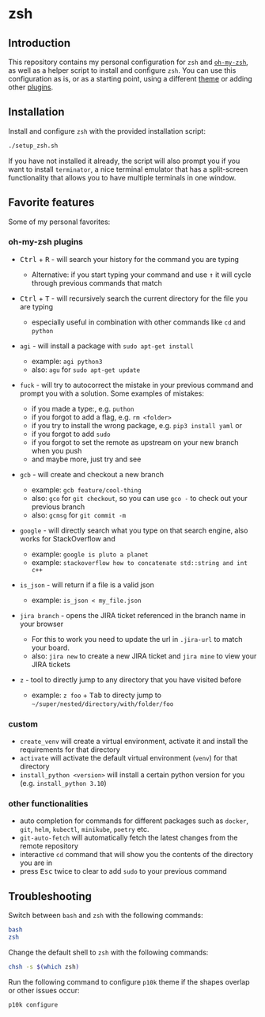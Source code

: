 # zsh

## Introduction

This repository contains my personal configuration for `zsh` and [`oh-my-zsh`](https://ohmyz.sh/), as well as a helper script to install and configure `zsh`.
You can use this configuration as is, or as a starting point, using a different [theme](https://github.com/ohmyzsh/ohmyzsh/wiki/Themes) or adding other [plugins](https://github.com/ohmyzsh/ohmyzsh/wiki/Plugins-Overview).

## Installation

Install and configure `zsh` with the provided installation script:

```bash
./setup_zsh.sh
```

If you have not installed it already, the script will also prompt you if you want to install `terminator`, a nice terminal emulator that has a split-screen functionality that allows you to have multiple terminals in one window.

## Favorite features

Some of my personal favorites:

### oh-my-zsh plugins

- <kbd>Ctrl</kbd> + <kbd>R</kbd> - will search your history for the command you are typing
  - Alternative: if you start typing your command and use <kbd>↑</kbd> it will cycle through previous commands that match

- <kbd>Ctrl</kbd> + <kbd>T</kbd> - will recursively search the current directory for the file you are typing
  - especially useful in combination with other commands like `cd` and `python`

- `agi` - will install a package with `sudo apt-get install`
  - example: `agi python3`
  - also: `agu` for `sudo apt-get update`

- `fuck` - will try to autocorrect the mistake in your previous command and prompt you with a solution. Some examples of mistakes:
  - if you made a type:, e.g. `puthon`
  - if you forgot to add a flag, e.g. `rm <folder>`
  - if you try to install the wrong package, e.g. `pip3 install yaml` or
  - if you forgot to add `sudo`
  - if you forgot to set the remote as upstream on your new branch when you push
  - and maybe more, just try and see

- `gcb` - will create and checkout a new branch
  - example: `gcb feature/cool-thing`
  - also: `gco` for `git checkout`, so you can use `gco -` to check out your previous branch
  - also: `gcmsg` for `git commit -m`

- `google` - will directly search what you type on that search engine, also works for StackOverflow and
  - example: `google is pluto a planet`
  - example: `stackoverflow how to concatenate std::string and int c++`

- `is_json` - will return if a file is a valid json
  - example: `is_json < my_file.json`

- `jira branch` - opens the JIRA ticket referenced in the branch name in your browser
  - For this to work you need to update the url in `.jira-url` to match your board.
  - also: `jira new` to create a new JIRA ticket and `jira mine` to view your JIRA tickets

- `z` - tool to directly jump to any directory that you have visited before
  - example: `z foo` + <kbd>Tab</kbd> to directy jump to `~/super/nested/directory/with/folder/foo`

### custom

- `create_venv` will create a virtual environment, activate it and install the requirements for that directory
- `activate` will activate the default virtual environment (`venv`) for that directory
- `install_python <version>` will install a certain python version for you (e.g. `install_python 3.10`)

### other functionalities

- auto completion for commands for different packages such as `docker`, `git`, `helm`, `kubectl`, `minikube`, `poetry` etc.
- `git-auto-fetch` will automatically fetch the latest changes from the remote repository
- interactive `cd` command that will show you the contents of the directory you are in
- press <kbd>Esc</kbd> twice to clear to add `sudo` to your previous command

## Troubleshooting

Switch between `bash` and `zsh` with the following commands:

```bash
bash
zsh
```

Change the default shell to `zsh` with the following commands:

```bash
chsh -s $(which zsh)
```

Run the following command to configure `p10k` theme if the shapes overlap or other issues occur:

```bash
p10k configure
```
